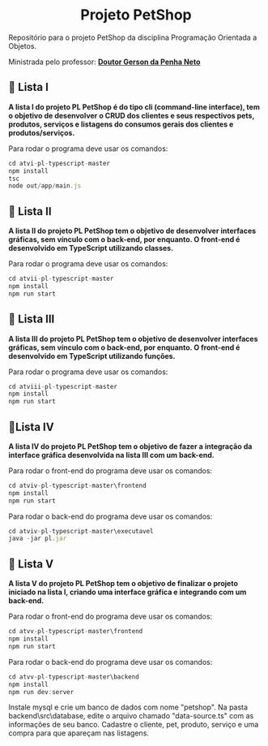 <h1 align="center"> Projeto PetShop </h1>

Repositório para o projeto PetShop da disciplina Programação Orientada a Objetos.

Ministrada pelo professor: **[Doutor Gerson da Penha Neto](https://github.com/gerson-pn)**

## 📌 Lista I


**A lista I do projeto PL PetShop é do tipo cli (command-line interface), tem o objetivo de desenvolver o CRUD dos clientes e seus respectivos pets, produtos, serviços e listagens do consumos gerais dos clientes e produtos/serviços.**

Para rodar o programa deve usar os comandos:

```jsx
cd atvi-pl-typescript-master
npm install
tsc
node out/app/main.js
```

## 📌 Lista II

**A lista II do projeto PL PetShop tem o objetivo de desenvolver interfaces gráficas, sem vínculo com o back-end, por enquanto. O front-end é desenvolvido em TypeScript utilizando classes.**

Para rodar o programa deve usar os comandos:

```jsx
cd atvii-pl-typescript-master
npm install
npm run start
```

## 📌 **Lista III**

**A lista III do projeto PL PetShop tem o objetivo de desenvolver interfaces gráficas, sem vínculo com o back-end, por enquanto. O front-end é desenvolvido em TypeScript utilizando funções.**

Para rodar o programa deve usar os comandos:

```jsx
cd atviii-pl-typescript-master
npm install
npm run start
```

## 📌Lista IV

**A lista IV do projeto PL PetShop tem o objetivo de fazer a integração da interface gráfica desenvolvida na lista III com um back-end.**

Para rodar o front-end do programa deve usar os comandos:

```jsx
cd atviv-pl-typescript-master\frontend
npm install
npm run start
```

Para rodar o back-end do programa deve usar os comandos:

```jsx
cd atviv-pl-typescript-master\executavel
java -jar pl.jar
```

## 📌 Lista V

**A lista V do projeto PL PetShop tem o objetivo de finalizar o projeto iniciado na lista I, criando uma interface gráfica e integrando com um back-end.**

Para rodar o front-end do programa deve usar os comandos:

```jsx
cd atvv-pl-typescript-master\frontend
npm install
npm run start
```

Para rodar o back-end do programa deve usar os comandos:

```jsx
cd atvv-pl-typescript-master\backend
npm install
npm run dev:server
```
Instale mysql e crie um banco de dados com nome "petshop". Na pasta backend\src\database, edite o arquivo chamado "data-source.ts" com as informações de seu banco.
Cadastre o cliente, pet, produto, serviço e uma compra para que apareçam nas listagens.
